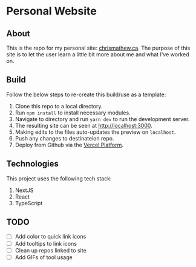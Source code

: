 # Personal Website

## About

This is the repo for my personal site: [chrismathew.ca](http://chrismathew.ca/). The purpose of this site is to let the user learn a little bit more about me and what I've worked on.

## Build

Follow the below steps to re-create this build/use as a template:

1. Clone this repo to a local directory.
2. Run `npm install` to install necessary modules.
3. Navigate to directory and run `yarn dev` to run the development server.
4. The resulting site can be seen at [http://localhost:3000](http://localhost:3000).
5. Making edits to the files auto-updates the preview on `localhost`.
6. Push any changes to destinateion repo.
7. Deploy from Github via the [Vercel Platform](https://vercel.com/new?utm_medium=default-template&filter=next.js&utm_source=create-next-app&utm_campaign=create-next-app-readme).

## Technologies

This project uses the following tech stack:

1. NextJS
2. React
3. TypeScript

## TODO

- [ ] Add color to quick link icons
- [ ] Add tooltips to link icons
- [ ] Clean up repos linked to site
- [ ] Add GIFs of tool usage

